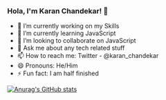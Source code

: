 ### Hola, I'm Karan Chandekar! 👋

- 🔭 I’m currently working on my Skills
- 🌱 I’m currently learning JavaScript
- 👯 I’m looking to collaborate on JavaScript
- 💬 Ask me about any tech related stuff
- 📫 How to reach me: Twitter - @karan_chandekar
- 😄 Pronouns: He/Him
- ⚡ Fun fact: I am half finished

[![Anurag's GitHub stats](https://github-readme-stats.vercel.app/api?username=KaranChandekar)](https://github.com/anuraghazra/github-readme-stats)
